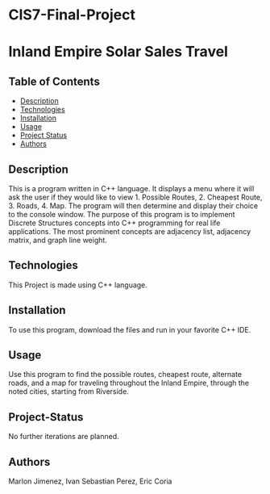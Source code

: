 # CIS7-Final-Project
# Inland Empire Solar Sales Travel

## Table of Contents

* [Description](#Description)
* [Technologies](#Technologies)
* [Installation](#Installation)
* [Usage](#Usage)
* [Project Status](#Project-Status)
* [Authors](#Authors)

## Description
This is a program written in C++ language. It displays a menu where it will ask the user if they would like to view 1. Possible Routes, 2. Cheapest Route, 3. Roads, 4. Map. The program will then determine and display their choice to the console window. The purpose of this program is to implement Discrete Structures concepts into C++ programming for real life applications. The most prominent concepts are adjacency list, adjacency matrix, and graph line weight.
## Technologies
This Project is made using C++ language.

## Installation
To use this program, download the files and run in your favorite C++ IDE.

## Usage
Use this program to find the possible routes, cheapest route, alternate roads, and a map for traveling throughout the Inland Empire, through the noted cities, starting from Riverside.

## Project-Status
No further iterations are planned.

## Authors
Marlon Jimenez, 
Ivan Sebastian Perez, 
Eric Coria

